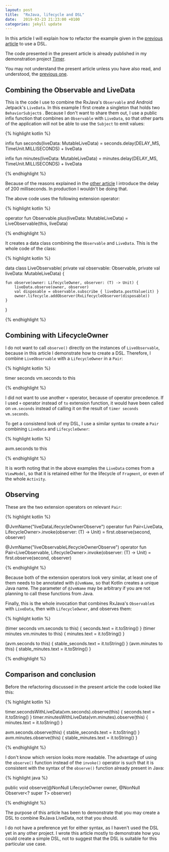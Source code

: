 ```yaml
---
layout: post
title:  "RxJava, lifecycle and DSL"
date:   2019-03-23 21:23:00 +0100
categories: jekyll update
---
```


In this article I will explain how to refactor the example given in the [previous article][previous-article] to use a DSL.

The code presented in the present article is already published in my demonstration project [Timer][timer].

You may not understand the present article unless you have also read, and understood, the [previous one][previous-article].

## Combining the Observable and LiveData

This is the code I use to combine the RxJava's `Observable` and Android Jetpack's `LiveData`. In this example I first create a singleton that holds two `BehaviorSubject`s . Because I don't want to share them out, I use a public infix function that combines an `Observable` with `LiveData`, so that other parts of the application will not be able to use the `Subject` to emit values:

{% highlight kotlin %}

infix fun seconds(liveData: MutableLiveData<Int>) =
        seconds.delay(DELAY_MS, TimeUnit.MILLISECONDS) + liveData

infix fun minutes(liveData: MutableLiveData<Int>) =
        minutes.delay(DELAY_MS, TimeUnit.MILLISECONDS) + liveData

{% endhighlight %}

Because of the reasons explained in the [other article][previous-article] I introduce the delay of 200 milliseconds. In production I wouldn't be doing that.

The above code uses the following extension operator:

{% highlight kotlin %}

operator fun <T> Observable<T>.plus(liveData: MutableLiveData<T>) =
        LiveObservable(this, liveData)

{% endhighlight %}

It creates a data class combining the `Observable` and `LiveData`. This is the whole code of the class:

{% highlight kotlin %}

data class LiveObservable<T>(
        private val observable: Observable<T>,
        private val liveData: MutableLiveData<T>) {

    fun observe(owner: LifecycleOwner, observer: (T) -> Unit) {
        liveData.observe(owner, observer)
        val disposable = observable.subscribe { liveData.postValue(it) }
        owner.lifecycle.addObserver(RxLifecycleObserver(disposable))
    }
}

{% endhighlight %}

## Combining with LifecycleOwner

I do not want to call `observe()` directly on the instances of `LiveObservable`, because in this article I demonstrate how to create a DSL. Therefore, I combine `LiveObservable` with a `LifecycleOwner` in a `Pair`:

{% highlight kotlin %}

timer seconds vm.seconds to this

{% endhighlight %}

I did not want to use another `+` operator, because of operator precedence. If I used `+` operator instead of `to` extension function, it would have been called on `vm.seconds` instead of calling it on the result of `timer seconds vm.seconds`.

To get a consistend look of my DSL, I use a similar syntax to create a `Pair` combining `LiveData` and `LifecycleOwner`:

{% highlight kotlin %}

avm.seconds to this

{% endhighlight %}

It is worth noting that in the above examples the `LiveData` comes from a `ViewModel`, so that it is retained either for the lifecycle of `Fragment`, or even of the whole `Activity`.

## Observing

These are the two extension operators on relevant `Pair`:

{% highlight kotlin %}

@JvmName("liveDataLifecycleOwnerObserve")
operator fun <T> Pair<LiveData<T>, LifecycleOwner>.invoke(observer: (T) -> Unit) =
        first.observe(second, observer)

@JvmName("liveObservableLifecycleOwnerObserve")
operator fun <T> Pair<LiveObservable<T>, LifecycleOwner>.invoke(observer: (T) -> Unit) =
        first.observe(second, observer)

{% endhighlight %}

Because both of the extension operators look very similar, at least one of them needs to be annotated with `@JvmName`, so that Kotlin creates a unique Java name. The parameter of `@JvmName` may be arbitrary if you are not planning to call these functions from Java.

Finally, this is the whole invocation that combines RxJava's `Observable`s with `LiveData`, then with `LifecycleOwner`, and observes them:

{% highlight kotlin %}

(timer seconds vm.seconds to this) { seconds.text = it.toString() }
(timer minutes vm.minutes to this) { minutes.text = it.toString() }

(avm.seconds to this) { stable_seconds.text = it.toString() }
(avm.minutes to this) { stable_minutes.text = it.toString() }

{% endhighlight %}

## Comparison and conclusion

Before the refactoring discussed in the present article the code looked like this:

{% highlight kotlin %}

timer.secondsWithLiveData(vm.seconds).observe(this) { seconds.text = it.toString() }
timer.minutesWithLiveData(vm.minutes).observe(this) { minutes.text = it.toString() }

avm.seconds.observe(this) { stable_seconds.text = it.toString() }
avm.minutes.observe(this) { stable_minutes.text = it.toString() }

{% endhighlight %}

I don't know which version looks more readable. The advantage of using the `observe()` function instead of the `invoke()` operator is such that it is consistent with the syntax of the `observe()` function already present in Java:

{% highlight java %}

public void observe(@NonNull LifecycleOwner owner, @NonNull Observer<? super T> observer)

{% endhighlight %}

The purpose of this article has been to demonstrate that you may create a DSL to combine RxJava LiveData, not that you should.

I do not have a preference yet for either syntax, as I haven't used the DSL yet in any other project. I wrote this article mostly to demonstrate how you could create a simple DSL, not to suggest that the DSL is suitable for this particular use case.

[previous-article]: https://syrop.github.io/jekyll/update/2019/03/22/timers-rxjava-viewmodel.html
[timer]: https://github.com/syrop/Timer

